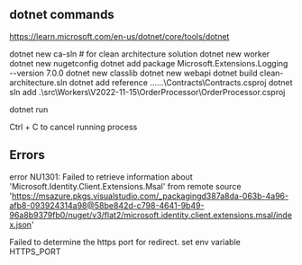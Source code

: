 ## dotnet commands
https://learn.microsoft.com/en-us/dotnet/core/tools/dotnet

dotnet new ca-sln # for clean architecture solution
dotnet new worker
dotnet new nugetconfig
dotnet add package Microsoft.Extensions.Logging --version 7.0.0
dotnet new classlib
dotnet new webapi
dotnet build clean-architecture.sln
dotnet add reference ..\..\..\Contracts\Contracts.csproj
dotnet sln add .\src\Workers\V2022-11-15\OrderProcessor\OrderProcessor.csproj

dotnet run

Ctrl + C to cancel running process 

## Errors
error NU1301: Failed to retrieve information about 'Microsoft.Identity.Client.Extensions.Msal' from remote source 'https://msazure.pkgs.visualstudio.com/_packagingd387a8da-063b-4a96-afb8-093924314a98@58be842d-c798-4641-9b49-96a8b9379fb0/nuget/v3/flat2/microsoft.identity.client.extensions.msal/index.json'

Failed to determine the https port for redirect.
set env variable HTTPS_PORT
